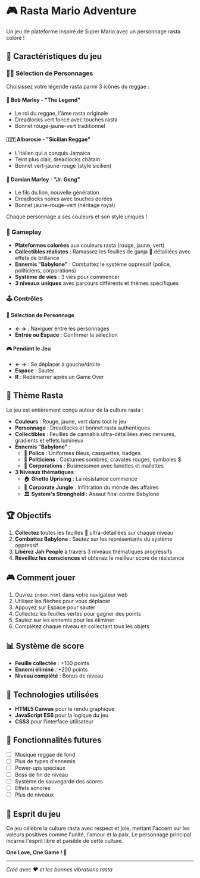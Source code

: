 # 🎮 Rasta Mario Adventure

Un jeu de plateforme inspiré de Super Mario avec un personnage rasta coloré !

## 🌟 Caractéristiques du jeu

### 🏃‍♂️ Sélection de Personnages
Choisissez votre légende rasta parmi 3 icônes du reggae :

#### 🎵 **Bob Marley** - "The Legend"
- Le roi du reggae, l'âme rasta originale
- Dreadlocks vert foncé avec touches rasta
- Bonnet rouge-jaune-vert traditionnel

#### 🇮🇹 **Alborosie** - "Sicilian Reggae" 
- L'italien qui a conquis Jamaica
- Teint plus clair, dreadlocks châtain
- Bonnet vert-jaune-rouge (style sicilien)

#### 👑 **Damian Marley** - "Jr. Gong"
- Le fils du lion, nouvelle génération
- Dreadlocks noires avec touches dorées
- Bonnet jaune-rouge-vert (héritage royal)

Chaque personnage a ses couleurs et son style uniques !

### 🎯 Gameplay
- **Plateformes colorées** aux couleurs rasta (rouge, jaune, vert)
- **Collectibles réalistes** : Ramassez les feuilles de ganja 🍃 détaillées avec effets de brillance
- **Ennemis "Babylone"** : Combattez le système oppressif (police, politiciens, corporations)
- **Système de vies** : 3 vies pour commencer
- **3 niveaux uniques** avec parcours différents et thèmes spécifiques

### 🕹️ Contrôles

#### 🎯 **Sélection de Personnage**
- **← →** : Naviguer entre les personnages
- **Entrée ou Espace** : Confirmer la sélection

#### 🎮 **Pendant le Jeu**
- **← →** : Se déplacer à gauche/droite  
- **Espace** : Sauter
- **R** : Redémarrer après un Game Over

## 🎨 Thème Rasta

Le jeu est entièrement conçu autour de la culture rasta :
- **Couleurs** : Rouge, jaune, vert dans tout le jeu
- **Personnage** : Dreadlocks et bonnet rasta authentiques
- **Collectibles** : Feuilles de cannabis ultra-détaillées avec nervures, gradients et effets lumineux
- **Ennemis "Babylone"** : 
  - 👮 **Police** : Uniformes bleus, casquettes, badges
  - 🤵 **Politiciens** : Costumes sombres, cravates rouges, symboles $
  - 💼 **Corporations** : Businessmen avec lunettes et mallettes
- **3 Niveaux thématiques** :
  - 🏠 **Ghetto Uprising** : La résistance commence
  - 🏢 **Corporate Jungle** : Infiltration du monde des affaires
  - 🏛️ **System's Stronghold** : Assaut final contre Babylone

## 🏆 Objectifs

1. **Collectez** toutes les feuilles 🍃 ultra-détaillées sur chaque niveau
2. **Combattez Babylone** : Sautez sur les représentants du système oppressif
3. **Libérez Jah People** à travers 3 niveaux thématiques progressifs
4. **Réveillez les consciences** et obtenez le meilleur score de résistance

## 🎮 Comment jouer

1. Ouvrez `index.html` dans votre navigateur web
2. Utilisez les flèches pour vous déplacer
3. Appuyez sur Espace pour sauter
4. Collectez les feuilles vertes pour gagner des points
5. Sautez sur les ennemis pour les éliminer
6. Complétez chaque niveau en collectant tous les objets

## 📊 Système de score

- **Feuille collectée** : +100 points
- **Ennemi éliminé** : +200 points  
- **Niveau complété** : Bonus de niveau

## 🔧 Technologies utilisées

- **HTML5 Canvas** pour le rendu graphique
- **JavaScript ES6** pour la logique du jeu
- **CSS3** pour l'interface utilisateur

## 🚀 Fonctionnalités futures

- [ ] Musique reggae de fond
- [ ] Plus de types d'ennemis
- [ ] Power-ups spéciaux
- [ ] Boss de fin de niveau
- [ ] Système de sauvegarde des scores
- [ ] Effets sonores
- [ ] Plus de niveaux

## 🎵 Esprit du jeu

Ce jeu célèbre la culture rasta avec respect et joie, mettant l'accent sur les valeurs positives comme l'unité, l'amour et la paix. Le personnage principal incarne l'esprit libre et paisible de cette culture.

**One Love, One Game ! 🌈**

---

*Créé avec ❤️ et les bonnes vibrations rasta* 